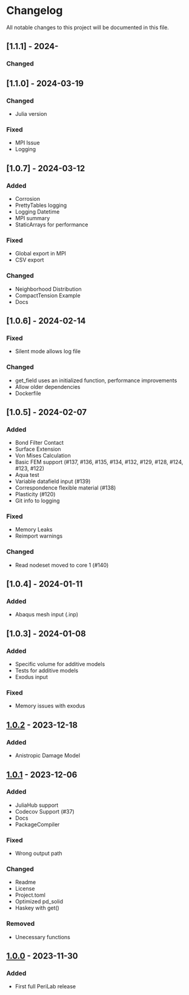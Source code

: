 <!--
SPDX-FileCopyrightText: 2023 Christian Willberg <christian.willberg@dlr.de>, Jan-Timo Hesse <jan-timo.hesse@dlr.de>

SPDX-License-Identifier: BSD-3-Clause
-->

# Changelog

All notable changes to this project will be documented in this file.

## [1.1.1] - 2024-

### Changed

## [1.1.0] - 2024-03-19

### Changed

- Julia version

### Fixed

- MPI Issue
- Logging


## [1.0.7] - 2024-03-12

### Added

- Corrosion
- PrettyTables logging
- Logging Datetime
- MPI summary
- StaticArrays for performance

### Fixed

- Global export in MPI
- CSV export

### Changed

- Neighborhood Distribution
- CompactTension Example
- Docs

## [1.0.6] - 2024-02-14

### Fixed

- Silent mode allows log file

### Changed

- get_field uses an initialized function, performance improvements
- Allow older dependencies
- Dockerfile

## [1.0.5] - 2024-02-07

### Added

- Bond Filter Contact
- Surface Extension
- Von Mises Calculation
- Basic FEM support (#137, #136, #135, #134, #132, #129, #128, #124, #123, #122)
- Aqua test
- Variable datafield input (#139)
- Correspondence flexible material (#138)
- Plasticity (#120)
- Git info to logging

### Fixed

- Memory Leaks
- Reimport warnings

### Changed

- Read nodeset moved to core 1 (#140)

## [1.0.4] - 2024-01-11

### Added

- Abaqus mesh input (.inp)

## [1.0.3] - 2024-01-08

### Added

- Specific volume for additive models
- Tests for additive models
- Exodus input

### Fixed

- Memory issues with exodus

## [1.0.2] - 2023-12-18

### Added

- Anistropic Damage Model

## [1.0.1] - 2023-12-06

### Added

- JuliaHub support
- Codecov Support (#37)
- Docs
- PackageCompiler

### Fixed

- Wrong output path

### Changed

- Readme
- License
- Project.toml
- Optimized pd_solid
- Haskey with get()

### Removed

- Unecessary functions

## [1.0.0] - 2023-11-30

### Added

- First full PeriLab release

[1.0.2]: https://gitlab.com/dlr-perihub/PeriLab.jl/-/compare/v1.0.1...v1.0.2
[1.0.1]: https://gitlab.com/dlr-perihub/PeriLab.jl/-/compare/v1.0.0...v1.0.1
[1.0.0]: https://gitlab.com/dlr-perihub/PeriLab.jl/-/tags/v1.0.0
